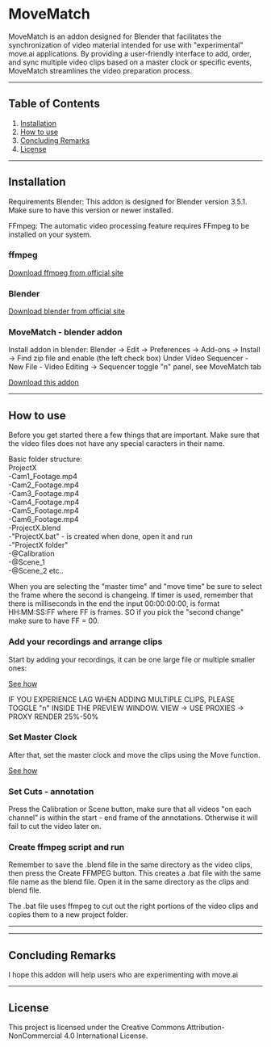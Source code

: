 # MoveMatch

MoveMatch is an addon designed for Blender that facilitates the synchronization of video material intended for use with "experimental" move.ai applications. By providing a user-friendly interface to add, order, and sync multiple video clips based on a master clock or specific events, MoveMatch streamlines the video preparation process.

---

## Table of Contents

1. [Installation](#Installation)
2. [How to use](#How-to-use)
3. [Concluding Remarks](#Concluding-Remarks)
4. [License](#License)


---

## Installation

Requirements
Blender: This addon is designed for Blender version 3.5.1. Make sure to have this version or newer installed.

FFmpeg: The automatic video processing feature requires FFmpeg to be installed on your system.

### ffmpeg

[Download ffmpeg from official site](https://ffmpeg.org/download.html)

### Blender


[Download blender from official site](https://www.blender.org/download/)



### MoveMatch - blender addon
Install addon in blender: 
Blender -> Edit -> Preferences -> Add-ons -> Install -> Find zip file and enable (the left check box)
Under Video Sequencer - New File - Video Editing -> Sequencer toggle "n" panel, see MoveMatch tab

[Download this addon](https://github.com/Rockfella/movematch/archive/refs/heads/main.zip)


---

## How to use
Before you get started there a few things that are important. Make sure that the video files does not have any special caracters in their name. 

Basic folder structure: <br>
ProjectX <br>
-Cam1_Footage.mp4 <br>
-Cam2_Footage.mp4 <br>
-Cam3_Footage.mp4 <br>
-Cam4_Footage.mp4 <br>
-Cam5_Footage.mp4 <br>
-Cam6_Footage.mp4 <br>
-ProjectX.blend <br>
-"ProjectX.bat" - is created when done, open it and run <br>
-"ProjectX folder" <br>
    -@Calibration <br>
    -@Scene_1 <br>
    -@Scene_2 etc..

When you are selecting the "master time" and "move time" be sure to select the frame where the second is changeing. If timer is used, remember that there is milliseconds in the end the input 00:00:00:00,
is format HH:MM:SS:FF where FF is frames. SO if you pick the "second change" make sure to have FF = 00. 

### Add your recordings and arrange clips

Start by adding your recordings, it can be one large file or multiple smaller ones:

[See how](https://i.imgur.com/ssB1Rv3.gif)

IF YOU EXPERIENCE LAG WHEN ADDING MULTIPLE CLIPS, PLEASE TOGGLE "n" INSIDE THE PREVIEW WINDOW. VIEW -> USE PROXIES -> PROXY RENDER 25%-50%


### Set Master Clock

After that, set the master clock and move the clips using the Move function. 

[See how](https://i.imgur.com/EtameVt.gif)


### Set Cuts - annotation

Press the Calibration or Scene button, make sure that all videos "on each channel" is within the start - end frame of the annotations. Otherwise it will fail to cut the video later on. 

### Create ffmpeg script and run

Remember to save the .blend file in the same directory as the video clips, then press the Create FFMPEG button. 
This creates a .bat file with the same file name as the blend file. Open it in the same directory as the clips and blend file. 

The .bat file uses ffmpeg to cut out the right portions of the video clips and copies them to a new project folder. 

---

---

## Concluding Remarks

I hope this addon will help users who are experimenting with move.ai

---

## License

This project is licensed under the Creative Commons Attribution-NonCommercial 4.0 International License.